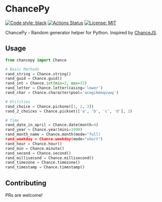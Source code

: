 # ChancePy
[![Code style: black](https://img.shields.io/badge/code%20style-black-000000.svg)](https://github.com/psf/black)
[![Actions Status](https://github.com/kovrr/chancepy/workflows/CI/badge.svg)](https://github.com/kovrr/chancepy/actions)
[![License: MIT](https://img.shields.io/badge/License-MIT-green.svg)](https://github.com/kovrr/chancepy/edit/master/LICENSE)

ChancePy - Random generator helper for Python. Inspired by [ChanceJS](https://chancejs.com/index.html).


## Usage

```python
from chancepy import Chance

# Basic Methods
rand_string = Chance.string()
rand_guid = Chance.guid()
rand_int = Chance.int(min=2, max=32)
rand_letter = Chance.letter(casing='lower')
rand_char = Chance.character(pool='acegikmoqsuwy')

# Utilities
rand_choice = Chance.pickone([1, 2, 3])
rand_2_choices = Chance.pickset(['a', 'b', 'c', 'd'], 2)

# Time
rand_date_in_april = Chance.date(month=4)
rand_year = Chance.year(mini=1990)
rand_month_name = Chance.month(mode="full)
rand_weekday = Chance.weekday(mode="short")
rand_hour = Chance.hour()
rand_min = Chance.minute()
rand_second = Chance.second()
rand_millisecond = Chance.millisecond()
rand_timezone = Chance.timezone()
rand_timestamp = Chance.timestamp()

```

## Contributing
PRs are welcome!
